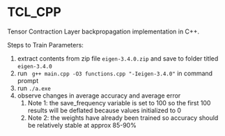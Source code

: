 # TCL_CPP
Tensor Contraction Layer backpropagation implementation in C++.

Steps to Train Parameters: 
1. extract contents from zip file `eigen-3.4.0.zip` and save to folder titled `eigen-3.4.0`
2. run ` g++ main.cpp -O3 functions.cpp "-Ieigen-3.4.0"` in command prompt
3. run `./a.exe`
4. observe changes in average accuracy and average error
    1. Note 1: the save_frequency variable is set to 100 so the first 100 results will be deflated because values initialized to 0
    2. Note 2: the weights have already been trained so accuracy should be relatively stable at approx 85-90%
